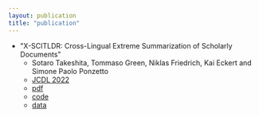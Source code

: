 ```yaml
---
layout: publication
title: "publication"
---
```


- "X-SCITLDR: Cross-Lingual Extreme Summarization of Scholarly Documents"
  - Sotaro Takeshita, Tommaso Green, Niklas Friedrich, Kai Eckert and Simone Paolo Ponzetto
  - [JCDL 2022](https://2022.jcdl.org/)
  - [pdf]()
  - [code]()
  - [data]()
